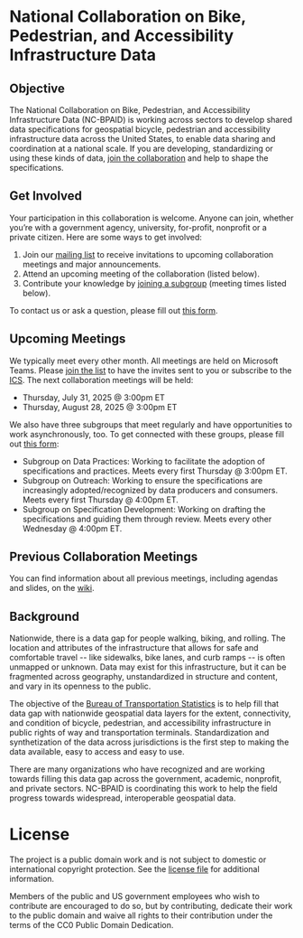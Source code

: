 # National Collaboration on Bike, Pedestrian, and Accessibility Infrastructure Data

## Objective
The National Collaboration on Bike, Pedestrian, and Accessibility Infrastructure Data (NC-BPAID) is working across sectors to develop shared data specifications for geospatial bicycle, pedestrian and accessibility infrastructure data across the United States, to enable data sharing and coordination at a national scale. If you are developing, standardizing or using these kinds of data, [join the collaboration](https://forms.office.com/g/34975BEAkF) and help to shape the specifications.

## Get Involved
Your participation in this collaboration is welcome. Anyone can join, whether you’re with a government agency, university, for-profit, nonprofit or a private citizen. Here are some ways to get involved:
1.	Join our [mailing list](https://forms.office.com/g/34975BEAkF) to receive invitations to upcoming collaboration meetings and major announcements. 
2.	Attend an upcoming meeting of the collaboration (listed below).
3.	Contribute your knowledge by [joining a subgroup](https://forms.office.com/Pages/ResponsePage.aspx?id=WyTNxPBElUOhqjhI0lj3i2kiSGH_4l5MuKXImYxBW4NUQUpDVUZYVE5HSDNMS1g2VFdFRDZXMFlUSS4u) (meeting times listed below).

To contact us or ask a question, please fill out [this form](https://forms.office.com/g/c6gsQbB2VH). 

## Upcoming Meetings
We typically meet every other month. All meetings are held on Microsoft Teams. Please [join the list](https://forms.office.com/g/34975BEAkF) to have the invites sent to you or subscribe to the [ICS](https://github.com/dotbts/BPA/blob/main/documents/National%20Collaboration%20on%20Bicycle%20Pedestrian%20and%20Accessibility%20Infrastructure%20.ics). The next collaboration meetings will be held:  
- Thursday, July 31, 2025 @ 3:00pm ET
- Thursday, August 28, 2025 @ 3:00pm ET
<!---
- Thursday, September 25, 2025 @ 3:00pm ET
- Thursday, October 30, 2025 @ 3:00pm ET
- Thursday, December 4, 2025 @ 3:00pm ET
-->

We also have three subgroups that meet regularly and have opportunities to work asynchronously, too. To get connected with these groups, please fill out [this form](https://forms.office.com/Pages/ResponsePage.aspx?id=WyTNxPBElUOhqjhI0lj3i2kiSGH_4l5MuKXImYxBW4NUQUpDVUZYVE5HSDNMS1g2VFdFRDZXMFlUSS4u):
- Subgroup on Data Practices: Working to facilitate the adoption of specifications and practices. Meets every first Thursday @ 3:00pm ET.
- Subgroup on Outreach: Working to ensure the specifications are increasingly adopted/recognized by data producers and consumers. Meets every first Thursday @ 4:00pm ET.
- Subgroup on Specification Development: Working on drafting the specifications and guiding them through review. Meets every other Wednesday @ 4:00pm ET.

## Previous Collaboration Meetings
You can find information about all previous meetings, including agendas and slides, on the [wiki](https://github.com/dotbts/BPA/wiki).

## Background
Nationwide, there is a data gap for people walking, biking, and rolling. The location and attributes of the infrastructure that allows for safe and comfortable travel -- like sidewalks, bike lanes, and curb ramps -- is often unmapped or unknown. Data may exist for this infrastructure, but it can be fragmented across geography, unstandardized in structure and content, and vary in its openness to the public. 

The objective of the [Bureau of Transportation Statistics](https://www.bts.gov/) is to help fill that data gap with nationwide geospatial data layers for the extent, connectivity, and condition of bicycle, pedestrian, and accessibility infrastructure in public rights of way and transportation terminals. Standardization and synthetization of the data across jurisdictions is the first step to making the data available, easy to access and easy to use.

There are many organizations who have recognized and are working towards filling this data gap across the government, academic, nonprofit, and private sectors. NC-BPAID is coordinating this work to help the field progress towards widespread, interoperable geospatial data.

# License
The project is a public domain work and is not subject to domestic or international copyright protection. See the [license file](./LICENSE.md) for additional information.

Members of the public and US government employees who wish to contribute are encouraged to do so, but by contributing, dedicate their work to the public domain and waive all rights to their contribution under the terms of the CC0 Public Domain Dedication.
